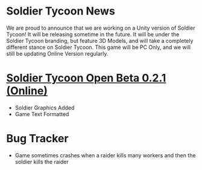 # Soldier Tycoon News
We are proud to announce that we are working on a Unity version of Soldier Tycoon! It will be releasing sometime in the future. It will be under the Soldier Tycoon branding, but feature 3D Models, and will take a completely different stance on Soldier Tycoon. This game will be PC Only, and we will still be updating Online Version regularly.

# [Soldier Tycoon Open Beta 0.2.1 (Online)](https://gcreeper00.github.io/Soldier-Tycoon/)
- Soldier Graphics Added
- Game Text Formatted

# Bug Tracker
- Game sometimes crashes when a raider kills many workers and then the soldier kills the raider
